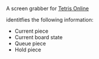 A screen grabber for [Tetris Online](https://tetris.com/play-tetris)

identitfies the following information:
- Current piece
- Current board state
- Queue piece
- Hold piece
